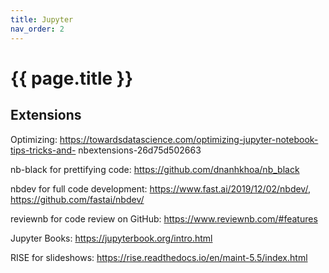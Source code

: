```yaml
---
title: Jupyter
nav_order: 2
---
```


# {{ page.title }}

## Extensions

Optimizing: https://towardsdatascience.com/optimizing-jupyter-notebook-tips-tricks-and-
nbextensions-26d75d502663

nb-black for prettifying code: https://github.com/dnanhkhoa/nb_black

nbdev for full code development: https://www.fast.ai/2019/12/02/nbdev/,
https://github.com/fastai/nbdev/

reviewnb for code review on GitHub: https://www.reviewnb.com/#features

Jupyter Books: https://jupyterbook.org/intro.html

RISE for slideshows: https://rise.readthedocs.io/en/maint-5.5/index.html